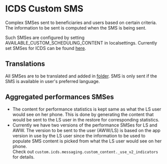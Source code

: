 ICDS Custom SMS
===============================

Complex SMSes sent to beneficiaries and users based on certain criteria.
The information to be sent is computed when the SMS is being sent.

Such SMSes are configured by setting AVAILABLE_CUSTOM_SCHEDULING_CONTENT in localsettings.
Currently set SMSes for ICDS can be found [here](https://github.com/dimagi/icds-commcare-environments/blob/master/environments/icds-cas/public.yml).

Translations
--------------------------------
All SMSes are to be translated and added in [folder](https://github.com/dimagi/commcare-icds/tree/master/custom/icds/templates/icds/messaging/indicators).
SMS is only sent if the SMS is available in user's preferred language.


Aggregated performances SMSes 
--------------------------------
- The content for performance statistics is kept same as what the LS
user would see on her phone. This is done by generating the content that would be sent to the LS user in the restore 
for corresponding statistics.
- Currently we have two versions of the performance SMSes for LS and AWW. The version to be sent to the user (AWW/LS) is based on the app version in use by the LS user since the information to be used to populate SMS content is picked from what the LS user would see on her phone.<br>
  Check out `custom.icds.messaging.custom_content._use_v2_indicators` for details.

